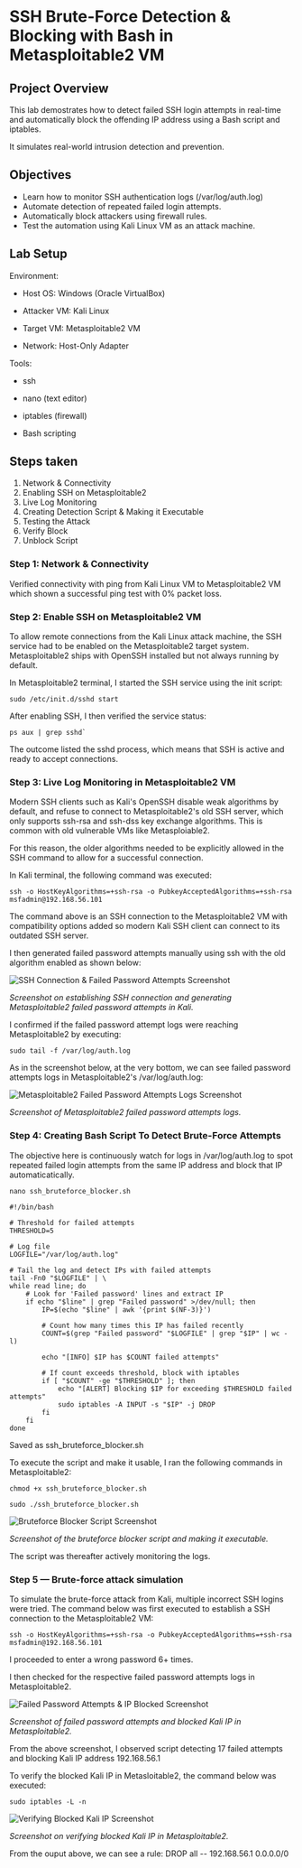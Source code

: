 # SSH Brute-Force Detection & Blocking with Bash in Metasploitable2 VM

## Project Overview

This lab demostrates how to detect failed SSH login attempts in real-time and automatically block the offending IP address using a Bash script and iptables.

It simulates real-world intrusion detection and prevention.

## Objectives

- Learn how to monitor SSH authentication logs (/var/log/auth.log)
- Automate detection of repeated failed login attempts.
- Automatically block attackers using firewall rules.
- Test the automation using Kali Linux VM as an attack machine.

## Lab Setup

Environment:

- Host OS: Windows (Oracle VirtualBox)

- Attacker VM: Kali Linux

- Target VM: Metasploitable2 VM

- Network: Host-Only Adapter

Tools:

- ssh

- nano (text editor)

- iptables (firewall)

- Bash scripting

## Steps taken

1. Network & Connectivity
2. Enabling SSH on Metasploitable2
3. Live Log Monitoring
4. Creating Detection Script & Making it Executable
5. Testing the Attack
6. Verify Block
7. Unblock Script

### Step 1: Network & Connectivity

Verified connectivity with ping from Kali Linux VM to Metasploitable2 VM which shown a successful ping test with 0% packet loss.

### Step 2: Enable SSH on Metasploitable2 VM

To allow remote connections from the Kali Linux attack machine, the SSH service had to be enabled on the Metasploitable2 target system. Metasploitable2 ships with OpenSSH installed but not always running by default.

In Metasploitable2 terminal, I started the SSH service using the init script:

```
sudo /etc/init.d/sshd start
```
After enabling SSH, I then verified the service status:

```
ps aux | grep sshd`
```

The outcome listed the sshd process, which means that SSH is active and ready to accept connections.

### Step 3: Live Log Monitoring in Metasploitable2 VM

Modern SSH clients such as Kali's OpenSSH disable weak algorithms by default, and refuse to connect to Metasploitable2's old SSH server, which only supports ssh-rsa and ssh-dss key exchange algorithms. This is common with old vulnerable VMs like Metasploiable2.

For this reason, the older algorithms needed to be explicitly allowed in the SSH command to allow for a successful connection.

In Kali terminal, the following command was executed:

```
ssh -o HostKeyAlgorithms=+ssh-rsa -o PubkeyAcceptedAlgorithms=+ssh-rsa msfadmin@192.168.56.101
```

The command above is an SSH connection to the Metasploitable2 VM with compatibility options added so modern Kali SSH client can connect to its outdated SSH server. 

I then generated failed password attempts manually using ssh with the old algorithm enabled as shown below:

![SSH Connection & Failed Password Attempts Screenshot](images/SSHConnectfailedPasswd.png)

*Screenshot on establishing SSH connection and generating Metasploitable2 failed password attempts in Kali.*

I confirmed if the failed password attempt logs were reaching Metasploitable2 by executing:

```
sudo tail -f /var/log/auth.log
```

As in the screenshot below, at the very bottom, we can see failed password attempts logs in Metasploitable2's /var/log/auth.log:

![Metasploitable2 Failed Password Attempts Logs Screenshot](images/failedAuthlogs.png)

*Screenshot of Metasploitable2 failed password attempts logs.*

### Step 4: Creating Bash Script To Detect Brute-Force Attempts

The objective here is continuously watch for logs in /var/log/auth.log to spot repeated failed login attempts from the same IP address and block that IP automaticatically.

```
nano ssh_bruteforce_blocker.sh
```

```
#!/bin/bash

# Threshold for failed attempts
THRESHOLD=5

# Log file
LOGFILE="/var/log/auth.log"

# Tail the log and detect IPs with failed attempts
tail -Fn0 "$LOGFILE" | \
while read line; do
    # Look for 'Failed password' lines and extract IP
    if echo "$line" | grep "Failed password" >/dev/null; then
        IP=$(echo "$line" | awk '{print $(NF-3)}')
        
        # Count how many times this IP has failed recently
        COUNT=$(grep "Failed password" "$LOGFILE" | grep "$IP" | wc -l)
        
        echo "[INFO] $IP has $COUNT failed attempts"
        
        # If count exceeds threshold, block with iptables
        if [ "$COUNT" -ge "$THRESHOLD" ]; then
            echo "[ALERT] Blocking $IP for exceeding $THRESHOLD failed attempts"
            sudo iptables -A INPUT -s "$IP" -j DROP
        fi
    fi
done
```

Saved as ssh_bruteforce_blocker.sh

To execute the script and make it usable, I ran the following commands in Metasploitable2:

```
chmod +x ssh_bruteforce_blocker.sh
```

```
sudo ./ssh_bruteforce_blocker.sh
```

![Bruteforce Blocker Script Screenshot](images/script.png)

*Screenshot of the bruteforce blocker script and making it executable.*

The script was thereafter actively monitoring the logs.

### Step 5 — Brute-force attack simulation

To simulate the brute-force attack from Kali, multiple incorrect SSH logins were tried. The command below was first executed to establish a SSH connection to the Metasploitable2 VM:

```
ssh -o HostKeyAlgorithms=+ssh-rsa -o PubkeyAcceptedAlgorithms=+ssh-rsa msfadmin@192.168.56.101
```

I proceeded to enter a wrong password 6+ times.

I then checked for the respective failed password attempts logs in Metasploitable2.

![Failed Password Attempts & IP Blocked Screenshot](images/failedPasswdIPBlocked.png)

*Screenshot of failed password attempts and blocked Kali IP in Metasploitable2.*

From the above screenshot, I observed script detecting 17 failed attempts and blocking Kali IP address 192.168.56.1

To verify the blocked Kali IP in Metasloitable2, the command below was executed: 

```
sudo iptables -L -n
```

![Verifying Blocked Kali IP Screenshot](images/verifyBlockedKaliIP.png)

*Screenshot on verifying blocked Kali IP in Metasploitable2.*

From the ouput above, we can see a rule: DROP       all  --  192.168.56.1        0.0.0.0/0 

